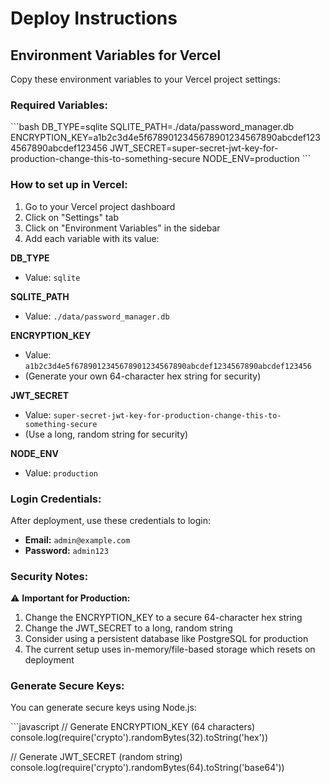 # Deploy Instructions

## Environment Variables for Vercel

Copy these environment variables to your Vercel project settings:

### Required Variables:

\`\`\`bash
DB_TYPE=sqlite
SQLITE_PATH=./data/password_manager.db
ENCRYPTION_KEY=a1b2c3d4e5f6789012345678901234567890abcdef1234567890abcdef123456
JWT_SECRET=super-secret-jwt-key-for-production-change-this-to-something-secure
NODE_ENV=production
\`\`\`

### How to set up in Vercel:

1. Go to your Vercel project dashboard
2. Click on "Settings" tab
3. Click on "Environment Variables" in the sidebar
4. Add each variable with its value:

**DB_TYPE**
- Value: `sqlite`

**SQLITE_PATH** 
- Value: `./data/password_manager.db`

**ENCRYPTION_KEY**
- Value: `a1b2c3d4e5f6789012345678901234567890abcdef1234567890abcdef123456`
- (Generate your own 64-character hex string for security)

**JWT_SECRET**
- Value: `super-secret-jwt-key-for-production-change-this-to-something-secure`
- (Use a long, random string for security)

**NODE_ENV**
- Value: `production`

### Login Credentials:

After deployment, use these credentials to login:

- **Email:** `admin@example.com`
- **Password:** `admin123`

### Security Notes:

⚠️ **Important for Production:**
1. Change the ENCRYPTION_KEY to a secure 64-character hex string
2. Change the JWT_SECRET to a long, random string
3. Consider using a persistent database like PostgreSQL for production
4. The current setup uses in-memory/file-based storage which resets on deployment

### Generate Secure Keys:

You can generate secure keys using Node.js:

\`\`\`javascript
// Generate ENCRYPTION_KEY (64 characters)
console.log(require('crypto').randomBytes(32).toString('hex'))

// Generate JWT_SECRET (random string)
console.log(require('crypto').randomBytes(64).toString('base64'))
